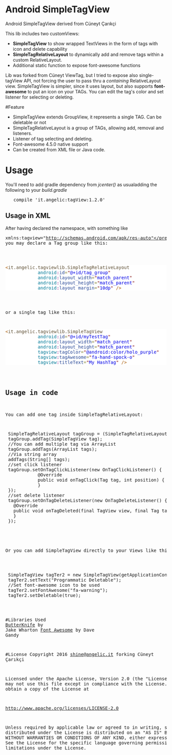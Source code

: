 # Android SimpleTagView
Android SimpleTagView derived from Cüneyt Çarıkçi

This lib includes two customViews: 
* **SimpleTagView** to show wrapped TextViews in the form of tags with icon and delete capability
* **SimpleTagRelativeLayout** to dynamically add and remove tags within a custom RelativeLayout.
* Additional static function to expose font-awesome functions

Lib was forked from Cüneyt ViewTag, but I tried to expose also single-tagView API,
not forcing the user to pass thru a *containing* RelativeLayout view. SimpleTagView
is simpler, since it uses <merge> layout, but also supports **font-awesome** to put an icon on your TAGs.
You can edit the tag's color and set listener for selecting or deleting. 


#Feature
* SimpleTagView extends GroupView, it represents a single TAG. Can be deletable or not
* SimpleTagRelativeLayout is a group of TAGs, allowing add, removal and listeners.
* Listener of tag selecting and deleting.
* Font-awesome 4.5.0 native support
* Can be created from XML file or Java code.

# Usage
You'll need to add gradle dependency from *jcenter()* as usualadding the following
to your *build.gradle* 

<pre>
   compile 'it.angelic:tagView:1.2.0'
</pre>

## Usage in XML
After having declared the namespace, with something like  <pre>xmlns:tagview="http://schemas.android.com/apk/res-auto"</pre>
you may declare a Tag group like this:

 <pre style='color:#000000;background:#ffffff;'><span style='color:#a65700; '>&lt;</span><span style='color:#5f5035; '>it.angelic.tagviewlib.SimpleTagRelativeLayout</span>
            <span style='color:#007997; '>android</span><span style='color:#800080; '>:</span><span style='color:#274796; '>id</span><span style='color:#808030; '>=</span><span style='color:#800000; '>"</span><span style='color:#0000e6; '>@+id/tag_group</span><span style='color:#800000; '>"</span>
            <span style='color:#007997; '>android</span><span style='color:#800080; '>:</span><span style='color:#274796; '>layout_width</span><span style='color:#808030; '>=</span><span style='color:#800000; '>"</span><span style='color:#0000e6; '>match_parent</span><span style='color:#800000; '>"</span>
            <span style='color:#007997; '>android</span><span style='color:#800080; '>:</span><span style='color:#274796; '>layout_height</span><span style='color:#808030; '>=</span><span style='color:#800000; '>"</span><span style='color:#0000e6; '>match_parent</span><span style='color:#800000; '>"</span>
            <span style='color:#007997; '>android</span><span style='color:#800080; '>:</span><span style='color:#274796; '>layout_margin</span><span style='color:#808030; '>=</span><span style='color:#800000; '>"</span><span style='color:#0000e6; '>10dp</span><span style='color:#800000; '>"</span> <span style='color:#a65700; '>/></span>
</pre>

or a single tag like this:

<pre style='color:#000000;background:#ffffff;'><span style='color:#a65700; '>&lt;</span><span style='color:#5f5035; '>it.angelic.tagviewlib.SimpleTagView</span>
            <span style='color:#007997; '>android</span><span style='color:#800080; '>:</span><span style='color:#274796; '>id</span><span style='color:#808030; '>=</span><span style='color:#800000; '>"</span><span style='color:#0000e6; '>@+id/myTestTag</span><span style='color:#800000; '>"</span>
            <span style='color:#007997; '>android</span><span style='color:#800080; '>:</span><span style='color:#274796; '>layout_width</span><span style='color:#808030; '>=</span><span style='color:#800000; '>"</span><span style='color:#0000e6; '>match_parent</span><span style='color:#800000; '>"</span>
            <span style='color:#007997; '>android</span><span style='color:#800080; '>:</span><span style='color:#274796; '>layout_height</span><span style='color:#808030; '>=</span><span style='color:#800000; '>"</span><span style='color:#0000e6; '>match_parent</span><span style='color:#800000; '>"</span>
            <span style='color:#007997; '>tagview</span><span style='color:#800080; '>:</span><span style='color:#274796; '>tagColor</span><span style='color:#808030; '>=</span><span style='color:#800000; '>"</span><span style='color:#0000e6; '>@android:color/holo_purple</span><span style='color:#800000; '>"</span>
            <span style='color:#007997; '>tagview</span><span style='color:#800080; '>:</span><span style='color:#274796; '>tagAwesome</span><span style='color:#808030; '>=</span><span style='color:#800000; '>"</span><span style='color:#0000e6; '>fa-hand-spock-o</span><span style='color:#800000; '>"</span>
            <span style='color:#007997; '>tagview</span><span style='color:#800080; '>:</span><span style='color:#274796; '>titleText</span><span style='color:#808030; '>=</span><span style='color:#800000; '>"</span><span style='color:#0000e6; '>My HashTag</span><span style='color:#800000; '>"</span> <span style='color:#a65700; '>/></span>
</pre>
 
## Usage in code
You can add one tag inside SimpleTagRelativeLayout:
<pre>
 SimpleTagRelativeLayout tagGroup = (SimpleTagRelativeLayout) findviewById(R.id.tag_view);
 tagGroup.addTag(SimpleTagView tag);
 //You can add multiple tag via ArrayList
 tagGroup.addTags(ArrayList<Tag> tags);
 //Via string array
 addTags(String[] tags);
 //set click listener
 tagGroup.setOnTagClickListener(new OnTagClickListener() {
            @Override
            public void onTagClick(Tag tag, int position) {
            }
 });     
 //set delete listener
 tagGroup.setOnTagDeleteListener(new OnTagDeleteListener() {
   @Override
   public void onTagDeleted(final TagView view, final Tag tag, final int position) {
   }
 });
 </pre>
 
 Or you can add SimpleTagView directly to your Views like this:
 <pre>
 SimpleTagView tagTer2 = new SimpleTagView(getApplicationContext());
 tagTer2.setText("Programmatic Deletable");
 //Set font-awesome icon to be used
 tagTer2.setFontAwesome("fa-warning");
 tagTer2.setDeletable(true);
</pre>

#Libraries Used
<a href="http://jakewharton.github.io/butterknife/">ButterKnife</a> by Jake Wharton
<a href="http://fontawesome.io">Font Awesome</a> by Dave Gandy

#License
Copyright 2016 shine@angelic.it forking Cüneyt Çarıkçi

Licensed under the Apache License, Version 2.0 (the "License");
you may not use this file except in compliance with the License.
You may obtain a copy of the License at

   http://www.apache.org/licenses/LICENSE-2.0

Unless required by applicable law or agreed to in writing, software
distributed under the License is distributed on an "AS IS" BASIS,
WITHOUT WARRANTIES OR CONDITIONS OF ANY KIND, either express or implied.
See the License for the specific language governing permissions and
limitations under the License.
